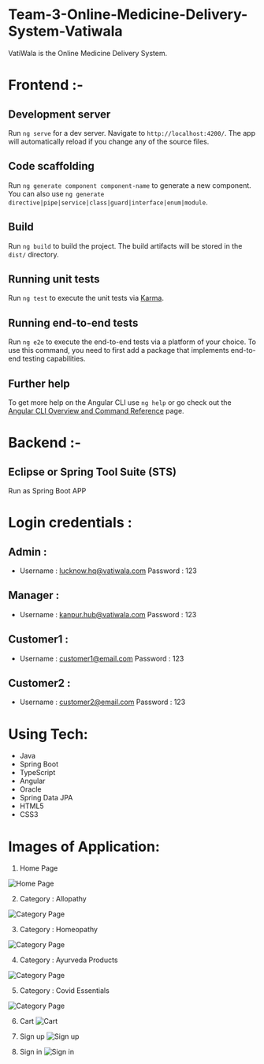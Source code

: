 # Team-3-Online-Medicine-Delivery-System-Vatiwala
VatiWala is the Online Medicine Delivery System.

# Frontend :-

## Development server

Run `ng serve` for a dev server. Navigate to `http://localhost:4200/`. The app will automatically reload if you change any of the source files.

## Code scaffolding

Run `ng generate component component-name` to generate a new component. You can also use `ng generate directive|pipe|service|class|guard|interface|enum|module`.

## Build

Run `ng build` to build the project. The build artifacts will be stored in the `dist/` directory.

## Running unit tests

Run `ng test` to execute the unit tests via [Karma](https://karma-runner.github.io).

## Running end-to-end tests

Run `ng e2e` to execute the end-to-end tests via a platform of your choice. To use this command, you need to first add a package that implements end-to-end testing capabilities.

## Further help

To get more help on the Angular CLI use `ng help` or go check out the [Angular CLI Overview and Command Reference](https://angular.io/cli) page.

# Backend :-

## Eclipse or Spring Tool Suite (STS)

Run as Spring Boot APP

# Login credentials :

## Admin :
* Username : lucknow.hq@vatiwala.com
   Password : 123
   
## Manager :
* Username : kanpur.hub@vatiwala.com
   Password : 123
 
## Customer1 :
* Username : customer1@email.com
   Password : 123
   
## Customer2 :
* Username : customer2@email.com
   Password : 123

# Using Tech:

* Java
* Spring Boot
* TypeScript
* Angular
* Oracle
* Spring Data JPA
* HTML5
* CSS3

# Images of Application:
1. Home Page

![Home Page](https://github.com/amancsc8/Team-3-Online-Medicine-Delivery-System-Vatiwala/blob/main/Demo/Home%20Page.png)

2. Category : Allopathy

![Category Page](https://github.com/amancsc8/Team-3-Online-Medicine-Delivery-System-Vatiwala/blob/main/Demo/Allopathy.png)

3. Category : Homeopathy

![Category Page](https://github.com/amancsc8/Team-3-Online-Medicine-Delivery-System-Vatiwala/blob/main/Demo/Homeopathy.png)

4. Category : Ayurveda Products

![Category Page](https://github.com/amancsc8/Team-3-Online-Medicine-Delivery-System-Vatiwala/blob/main/Demo/Ayurveda%20Products.png)

5. Category : Covid Essentials

![Category Page](https://github.com/amancsc8/Team-3-Online-Medicine-Delivery-System-Vatiwala/blob/main/Demo/Covid%20Essentials.png)

6. Cart
![Cart](https://github.com/amancsc8/Team-3-Online-Medicine-Delivery-System-Vatiwala/blob/main/Demo/Cart.png)

7. Sign up
![Sign up](https://github.com/amancsc8/Team-3-Online-Medicine-Delivery-System-Vatiwala/blob/main/Demo/Sign%20up.png)

8. Sign in
![Sign in](https://github.com/amancsc8/Team-3-Online-Medicine-Delivery-System-Vatiwala/blob/main/Demo/Sign%20in.png)
